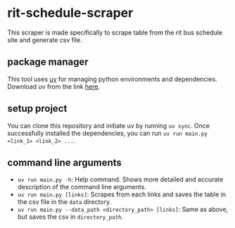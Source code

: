 # rit-schedule-scraper
This scraper is made specifically to scrape table from the rit bus schedule site and generate csv file.


## package manager
This tool uses [uv](https://docs.astral.sh/uv/) for managing python environments and dependencies. Download uv from the link [here](https://docs.astral.sh/uv/getting-started/installation/).

## setup project
You can clone this repository and initiate uv by running `uv sync`. Once successfully installed the dependencies, you can run `uv run main.py <link_1> <link_2> ...`.

## command line arguments
* `uv run main.py -h`: Help command. Shows more detailed and accurate description of the command line arguments.
* `uv run main.py [links]`: Scrapes from each links and saves the table in the csv file in the `data` directory.
* `uv run main.py --data_path <directory_path> [links]`: Same as above, but saves the csv in `directory_path`.